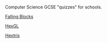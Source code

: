 Computer Science GCSE "quizzes" for schools.

[Falling Blocks](https://pastel-splash.github.io/falling-blocks/)

[HexGL](https://pastel-splash.github.io/HexGL/)

[Hextris](https://pastel-splash.github.io/hextris/)
